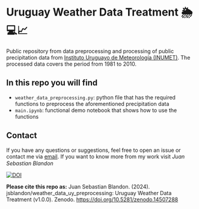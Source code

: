 # Uruguay Weather Data Treatment 🌦️💻📈
Public repository from data preprocessing and processing of public precipitation data  from [Instituto Uruguayo de Meteorología (INUMET)](https://www.inumet.gub.uy/). The processed data covers the period from 1981 to 2010.

## In this repo you will find
* `weather_data_preprocessing.py`: python file that has the required functions to preprocess the aforementioned precipitation data
* `main.ipynb`: functional demo notebook that shows how to use the functions

## Contact

If you have any questions or suggestions, feel free to open an issue or contact me via [email](juansblandon@gmail.com). If you want to know more from my work visit *Juan Sebastian Blandon <a dir="ltr" href="https://orcid.org/0009-0002-9995-9619" target="_blank"><img class="is-rounded" src="https://upload.wikimedia.org/wikipedia/commons/0/06/ORCID_iD.svg" width="15"></a>*

[![DOI](https://zenodo.org/badge/DOI/10.5281/zenodo.14507288.svg)](https://doi.org/10.5281/zenodo.14507288)

**Please cite this repo as:** Juan Sebastian Blandon. (2024). jsblandon/weather_data_uy_preprocessing: Uruguay Weather Data Treatment (v1.0.0). Zenodo. https://doi.org/10.5281/zenodo.14507288
